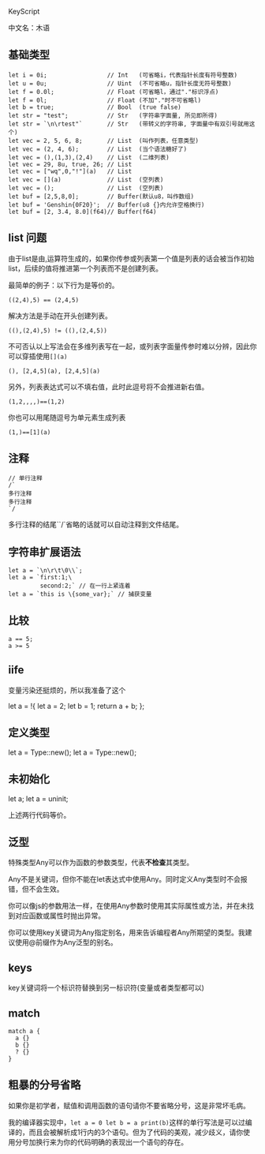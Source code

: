 KeyScript

中文名：木语

## 基础类型

```
let i = 0i;                 // Int   (可省略i，代表指针长度有符号整数)
let u = 0u;                 // Uint  (不可省略u，指针长度无符号整数)
let f = 0.0l;               // Float (可省略l，通过"."标识浮点)
let f = 0l;                 // Float (不加"."时不可省略l)
let b = true;               // Bool  (true false)
let str = "test";           // Str   (字符串字面量, 所见即所得)
let str = `\n\rtest"`       // Str   (带转义的字符串, 字面量中有双引号就用这个)
let vec = 2, 5, 6, 8;       // List  (叫作列表，任意类型)
let vec = (2, 4, 6);        // List  (当个语法糖好了)
let vec = (),(1,3),(2,4)    // List  (二维列表)
let vec = 29, 8u, true, 26; // List 
let vec = ["wq",0,"!"](a)   // List 
let vec = [](a)             // List  (空列表)
let vec = ();               // List  (空列表)
let buf = [2,5,8,0];        // Buffer(默认u8，叫作数组)
let buf = 'Genshin{0F20}';  // Buffer(u8 {}内允许空格换行)
let buf = [2, 3.4, 8.0](f64)// Buffer(f64)

```

## list 问题

由于list是由,运算符生成的，如果你传参或列表第一个值是列表的话会被当作初始list，后续的值将推进第一个列表而不是创建列表。

最简单的例子：以下行为是等价的。

`((2,4),5) == (2,4,5)`

解决方法是手动在开头创建列表。

`((),(2,4),5) != ((),(2,4,5))`

不可否认以上写法会在多维列表写在一起，或列表字面量传参时难以分辨，因此你可以穿插使用`[](a)`

`(), [2,4,5](a), [2,4,5](a)`

另外，列表表达式可以不填右值，此时此逗号将不会推进新右值。

`(1,2,,,,)==(1,2)`

你也可以用尾随逗号为单元素生成列表

`(1,)==[1](a)`

## 注释
```
// 单行注释
/`
多行注释
多行注释
`/
```
多行注释的结尾``/`省略的话就可以自动注释到文件结尾。

## 字符串扩展语法

```
let a = `\n\r\t\0\\`;
let a = `first:1;\
         second:2;` // 在一行上紧连着
let a = `this is \{some_var};` // 捕获变量
```

## 比较

```
a == 5;
a >= 5
```

## iife

变量污染还挺烦的，所以我准备了这个

let a = !{
  let a = 2;
  let b = 1;
  return a + b;
};

## 定义类型

let a = Type::new();
let a = Type::new();

## 未初始化

let a;
let a = uninit;

上述两行代码等价。

## 泛型

特殊类型Any可以作为函数的参数类型，代表**不检查**其类型。

Any不是关键词，但你不能在let表达式中使用Any。同时定义Any类型时不会报错，但不会生效。

你可以像js的参数用法一样，在使用Any参数时使用其实际属性或方法，并在未找到对应函数或属性时抛出异常。

你可以使用key关键词为Any指定别名，用来告诉编程者Any所期望的类型。我建议使用@前缀作为Any泛型的别名。


## keys
key关键词将一个标识符替换到另一标识符(变量或者类型都可以)

## match
```
match a {
  a {}
  b {}
  ? {}
}
```

## 粗暴的分号省略

如果你是初学者，赋值和调用函数的语句请你不要省略分号，这是非常坏毛病。

我的编译器实现中，`let a = 0 let b = a print(b)`这样的单行写法是可以过编译的，而且会被解析成1行内的3个语句。但为了代码的美观，减少歧义，请你使用分号加换行来为你的代码明确的表现出一个语句的存在。
